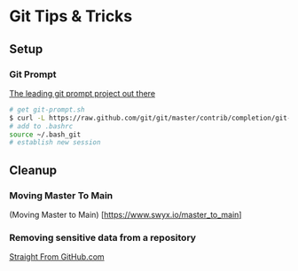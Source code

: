 # Git Tips & Tricks #

## Setup ##

### Git Prompt ###
[The leading git prompt project out there](https://raw.githubusercontent.com/git/git/master/contrib/completion/git-prompt.sh)

```bash
# get git-prompt.sh
$ curl -L https://raw.github.com/git/git/master/contrib/completion/git-prompt.sh > ~/.bash_git
# add to .bashrc
source ~/.bash_git
# establish new session
```

## Cleanup ##

### Moving Master To Main
(Moving Master to Main) [https://www.swyx.io/master_to_main]

### Removing sensitive data from a repository ###
[Straight From GitHub.com](https://docs.github.com/en/authentication/keeping-your-account-and-data-secure/removing-sensitive-data-from-a-repository)
